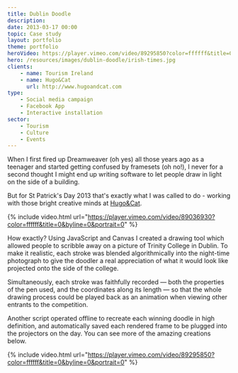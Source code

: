 ```yaml
---
title: Dublin Doodle
description: 
date: 2013-03-17 00:00
topic: Case study
layout: portfolio
theme: portfolio
heroVideo: https://player.vimeo.com/video/89295850?color=ffffff&title=0&byline=0&portrait=0&background=1#t=32s
hero: /resources/images/dublin-doodle/irish-times.jpg
clients:
    - name: Tourism Ireland
    - name: Hugo&Cat
      url: http://www.hugoandcat.com
type:
    - Social media campaign
    - Facebook App
    - Interactive installation
sector:
    - Tourism
    - Culture
    - Events
---
```


<div class="gutters" markdown="1">
When I first fired up Dreamweaver (oh yes) all those years ago as a teenager and started getting confused by framesets (oh no!), I never for a second thought I might end up writing software to let people draw in light on the side of a building.

But for St Patrick's Day 2013 that's exactly what I was called to do - working with those bright creative minds at [Hugo&Cat](http://www.hugoandcat.com).

{% include video.html url="https://player.vimeo.com/video/89036930?color=ffffff&title=0&byline=0&portrait=0" %}

How exactly? Using JavaScript and Canvas I created a drawing tool which allowed people to scribble away on a picture of Trinity College in Dublin.  To make it realistic, each stroke was blended algorithmically into the night-time photograph to give the doodler a real appreciation of what it would look like projected onto the side of the college.  

Simultaneously, each stroke was faithfully recorded &mdash; both the properties of the pen used, and the coordinates along its length &mdash; so that the whole drawing process could be played back as an animation when viewing other entrants to the competition.

Another script operated offline to recreate each winning doodle in high definition, and automatically saved each rendered frame to be plugged into the projectors on the day.  You can see more of the amazing creations below.
</div>

{% include video.html url="https://player.vimeo.com/video/89295850?color=ffffff&title=0&byline=0&portrait=0" %}
